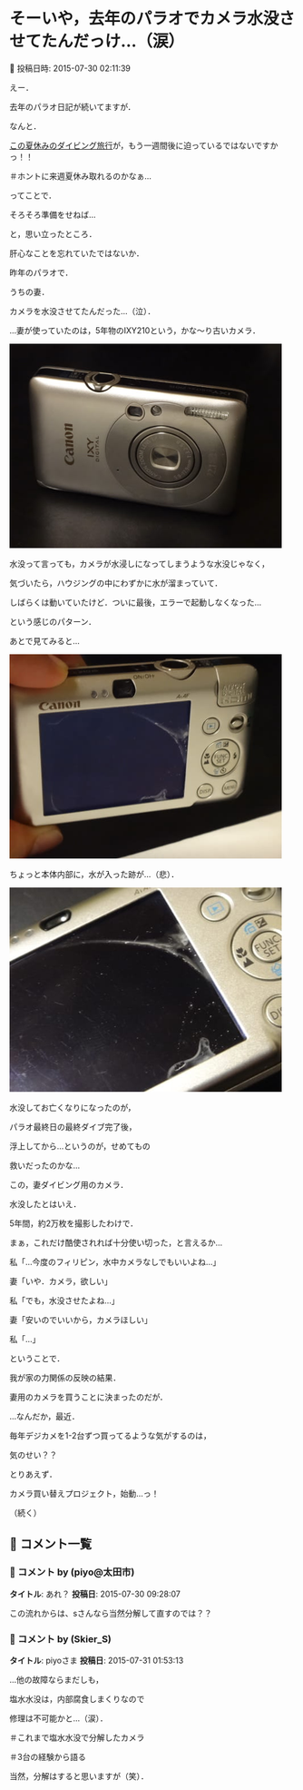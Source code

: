 # そーいや，去年のパラオでカメラ水没させてたんだっけ…（涙）

📅 投稿日時: 2015-07-30 02:11:39

えー．


去年のパラオ日記が続いてますが．





なんと．


[この夏休みのダイビング旅行](e68444e8a19ee4ce4aa424a8dc5d1f2a4.md)が，もう一週間後に迫っているではないですかっ！！


＃ホントに来週夏休み取れるのかなぁ…





ってことで．


そろそろ準備をせねば…


と，思い立ったところ．





肝心なことを忘れていたではないか．





昨年のパラオで．


うちの妻．


カメラを水没させてたんだった…（泣）．





…妻が使っていたのは，5年物のIXY210という，かな～り古いカメラ．




![3d36ed0f3b1780b0f5d25f5251c06ae5.jpg](images/3d36ed0f3b1780b0f5d25f5251c06ae5.jpg)




水没って言っても，カメラが水浸しになってしまうような水没じゃなく，


気づいたら，ハウジングの中にわずかに水が溜まっていて．


しばらくは動いていたけど．ついに最後，エラーで起動しなくなった…


という感じのパターン．





あとで見てみると…




![a1425cad7c5b75d81c75127602cddfd0.jpg](images/a1425cad7c5b75d81c75127602cddfd0.jpg)




ちょっと本体内部に，水が入った跡が…（悲）．




![5329072ce1a59707785a7f674355c014.jpg](images/5329072ce1a59707785a7f674355c014.jpg)







水没してお亡くなりになったのが，


パラオ最終日の最終ダイブ完了後，


浮上してから…というのが，せめてもの


救いだったのかな…





この，妻ダイビング用のカメラ．


水没したとはいえ．


5年間，約2万枚を撮影したわけで．


まぁ，これだけ酷使されれば十分使い切った，と言えるか…





私「…今度のフィリピン，水中カメラなしでもいいよね…」





妻「いや．カメラ，欲しい」





私「でも，水没させたよね…」





妻「安いのでいいから，カメラほしい」





私「…」





ということで．


我が家の力関係の反映の結果．


妻用のカメラを買うことに決まったのだが．





…なんだか，最近．


毎年デジカメを1-2台ずつ買ってるような気がするのは，


気のせい？？





とりあえず．


カメラ買い替えプロジェクト，始動…っ！


（続く）

## 💬 コメント一覧

### 💬 コメント by (piyo@太田市)
**タイトル**: あれ？
**投稿日**: 2015-07-30 09:28:07

この流れからは、sさんなら当然分解して直すのでは？？

### 💬 コメント by (Skier_S)
**タイトル**: piyoさま
**投稿日**: 2015-07-31 01:53:13

…他の故障ならまだしも，

塩水水没は，内部腐食しまくりなので

修理は不可能かと…（涙）．

＃これまで塩水水没で分解したカメラ

＃3台の経験から語る



当然，分解はすると思いますが（笑）．

